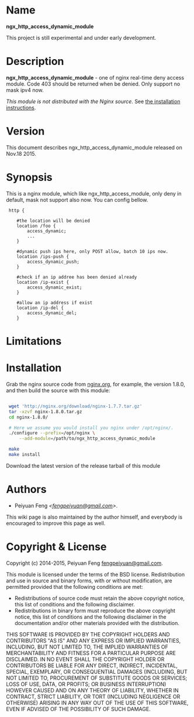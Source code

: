 Name
====

**ngx_http_access_dynamic_module**

This project is still experimental and under early development.

Description
===========

**ngx_http_access_dynamic_module** - one of nginx real-time deny access module. Code 403 should be returned when be denied. Only support no mask ipv4 now. 


*This module is not distributed with the Nginx source.* See [the installation instructions](#installation).


Version
=======

This document describes ngx_http_access_dynamic_module released on Nov.18 2015.

Synopsis
========

This is a nginx  module, which like ngx_http_access_module, only deny in default, mask not support also now.
You can config bellow.
```nginx
 http {

	#the location will be denied
	location /foo {
		access_dynamic;
		...
	}

	#dynamic push ips here, only POST allow, batch 10 ips now.
	location /ips-push {
		access_dynamic_push;
	}

	#check if an ip addree has been denied already
	location /ip-exist {
		access_dynamic_exist;
	}

	#allow an ip address if exist 
	location /ip-del {
		access_dynamic_del;
	}

```



Limitations
===========


Installation
============

Grab the nginx source code from [nginx.org](http://nginx.org/), for example,
the version 1.8.0, and then build the source with this module:

```bash

 wget 'http://nginx.org/download/nginx-1.7.7.tar.gz'
 tar -xzvf nginx-1.8.0.tar.gz
 cd nginx-1.8.0/

 # Here we assume you would install you nginx under /opt/nginx/.
 ./configure --prefix=/opt/nginx \
     --add-module=/path/to/ngx_http_access_dynamic_module

 make
 make install
```

Download the latest version of the release tarball of this module

Authors
=======

* Peiyuan Feng *&lt;fengpeiyuan@gmail.com&gt;*.

This wiki page is also maintained by the author himself, and everybody is encouraged to improve this page as well.

Copyright & License
===================

Copyright (c) 2014-2015, Peiyuan Feng <fengpeiyuan@gmail.com>.

This module is licensed under the terms of the BSD license.
Redistribution and use in source and binary forms, with or without
modification, are permitted provided that the following conditions
are met:

* Redistributions of source code must retain the above copyright notice, this list of conditions and the following disclaimer.
* Redistributions in binary form must reproduce the above copyright notice, this list of conditions and the following disclaimer in the documentation and/or other materials provided with the distribution.

THIS SOFTWARE IS PROVIDED BY THE COPYRIGHT HOLDERS AND CONTRIBUTORS
"AS IS" AND ANY EXPRESS OR IMPLIED WARRANTIES, INCLUDING, BUT NOT
LIMITED TO, THE IMPLIED WARRANTIES OF MERCHANTABILITY AND FITNESS FOR
A PARTICULAR PURPOSE ARE DISCLAIMED. IN NO EVENT SHALL THE COPYRIGHT
HOLDER OR CONTRIBUTORS BE LIABLE FOR ANY DIRECT, INDIRECT, INCIDENTAL,
SPECIAL, EXEMPLARY, OR CONSEQUENTIAL DAMAGES (INCLUDING, BUT NOT LIMITED
TO, PROCUREMENT OF SUBSTITUTE GOODS OR SERVICES; LOSS OF USE, DATA, OR
PROFITS; OR BUSINESS INTERRUPTION) HOWEVER CAUSED AND ON ANY THEORY OF
LIABILITY, WHETHER IN CONTRACT, STRICT LIABILITY, OR TORT (INCLUDING
NEGLIGENCE OR OTHERWISE) ARISING IN ANY WAY OUT OF THE USE OF THIS
SOFTWARE, EVEN IF ADVISED OF THE POSSIBILITY OF SUCH DAMAGE.
